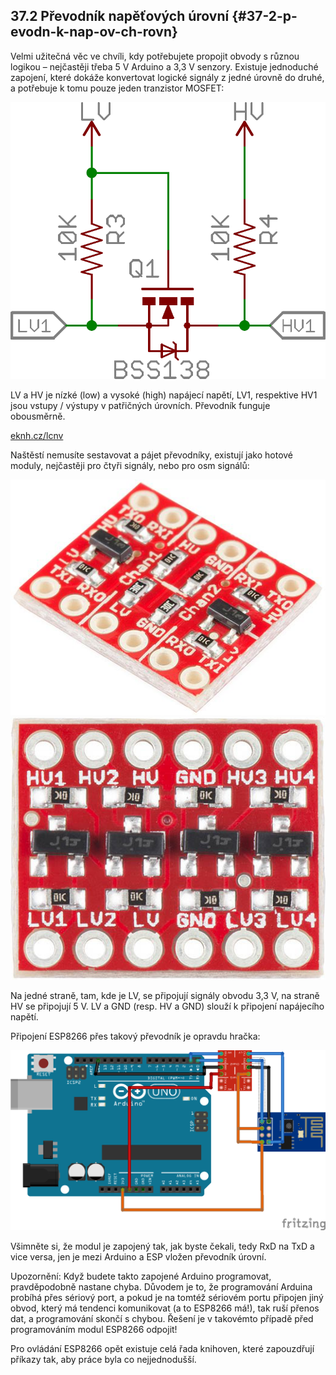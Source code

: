 ## 37.2 Převodník napěťových úrovní {#37-2-p-evodn-k-nap-ov-ch-rovn}

Velmi užitečná věc ve chvíli, kdy potřebujete propojit obvody s různou logikou – nejčastěji třeba 5 V Arduino a 3,3 V senzory. Existuje jednoduché zapojení, které dokáže konvertovat logické signály z jedné úrovně do druhé, a potřebuje k tomu pouze jeden tranzistor MOSFET:

![397-1.png](../images/000038.png)

LV a HV je nízké (low) a vysoké (high) napájecí napětí, LV1, respektive HV1 jsou vstupy / výstupy v patřičných úrovních. Převodník funguje obousměrně.

[eknh.cz/lcnv](https://eknh.cz/lcnv)

Naštěstí nemusíte sestavovat a pájet převodníky, existují jako hotové moduly, nejčastěji pro čtyři signály, nebo pro osm signálů:

![398-1.jpeg](../images/00220.jpeg)![398-2.jpeg](../images/00059.jpeg)

Na jedné straně, tam, kde je LV, se připojují signály obvodu 3,3 V, na straně HV se připojují 5 V. LV a GND (resp. HV a GND) slouží k připojení napájecího napětí.

Připojení ESP8266 přes takový převodník je opravdu hračka:

![398-3.png](../images/000308.png)

Všimněte si, že modul je zapojený tak, jak byste čekali, tedy RxD na TxD a vice versa, jen je mezi Arduino a ESP vložen převodník úrovní.

Upozornění: Když budete takto zapojené Arduino programovat, pravděpodobně nastane chyba. Důvodem je to, že programování Arduina probíhá přes sériový port, a pokud je na tomtéž sériovém portu připojen jiný obvod, který má tendenci komunikovat (a to ESP8266 má!), tak ruší přenos dat, a programování skončí s chybou. Řešení je v takovémto případě před programováním modul ESP8266 odpojit!

Pro ovládání ESP8266 opět existuje celá řada knihoven, které zapouzdřují příkazy tak, aby práce byla co nejjednodušší.
